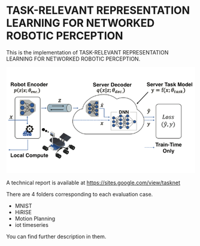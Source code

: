 # TASK-RELEVANT REPRESENTATION LEARNING FOR NETWORKED ROBOTIC PERCEPTION

This is the implementation of TASK-RELEVANT REPRESENTATION LEARNING FOR NETWORKED ROBOTIC PERCEPTION.

![Tasknet](tasknet.png)

A technical report is available at
https://sites.google.com/view/tasknet

There are 4 folders corresponding to each evaluation case.

- MNIST
- HiRISE
- Motion Planning
- iot timeseries

You can find further description in them.
